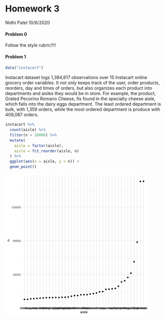 Homework 3
================
Nidhi Patel
10/6/2020

#### Problem 0

Follow the style rubric\!\!\!\!

#### Problem 1

``` r
data("instacart")
```

Instacart dataset logs 1,384,617 observations over 15 Instacart online
grocery order variables. It not only keeps track of the user, order
products, reorders, day and times of orders, but also organizes each
product into departments and aisles they would be in store. For example,
the product, Grated Pecorino Romano Cheese, fis found in the specialty
cheese aisle, which falls into the dairy eggs department. The least
ordered department is bulk, with 1,359 orders, while the most ordered
department is produce with 409,087 orders.

``` r
instacart %>% 
  count(aisle) %>% 
  filter(n > 10000) %>% 
  mutate(
    aisle = factor(aisle),
    aisle = fct_reorder(aisle, n)
  ) %>% 
  ggplot(aes(x = aisle, y = n)) +
  geom_point()
```

<img src="Homework3_files/figure-gfm/data-1.png" width="90%" />
